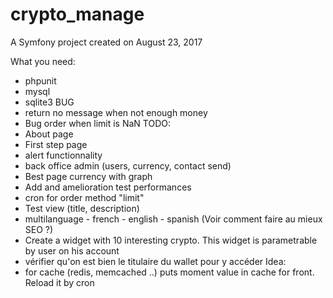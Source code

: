crypto_manage
=============

A Symfony project created on August 23, 2017

What you need:
  - phpunit
  - mysql
  - sqlite3
BUG
  - return no message when not enough money
  - Bug order when limit is NaN
TODO:
  - About page
  - First step page
  - alert functionnality
  - back office admin (users, currency, contact send)
  - Best page currency with graph
  - Add and amelioration test performances
  - cron for order method "limit"
  - Test view (title, description)
  - multilanguage - french - english - spanish (Voir comment faire au mieux SEO ?)
  - Create a widget with 10 interesting crypto. This widget is parametrable by user on his account
  - vérifier qu'on est bien le titulaire du wallet pour y accéder
  Idea:
  - for cache (redis, memcached ..) puts moment value in cache for front. Reload it by cron
